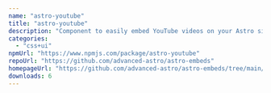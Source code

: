 ```yaml
---
name: "astro-youtube"
title: "astro-youtube"
description: "Component to easily embed YouTube videos on your Astro site"
categories:
  - "css+ui"
npmUrl: "https://www.npmjs.com/package/astro-youtube"
repoUrl: "https://github.com/advanced-astro/astro-embeds"
homepageUrl: "https://github.com/advanced-astro/astro-embeds/tree/main/packages/astro-embeds-youtube#readme"
downloads: 6
---
```

